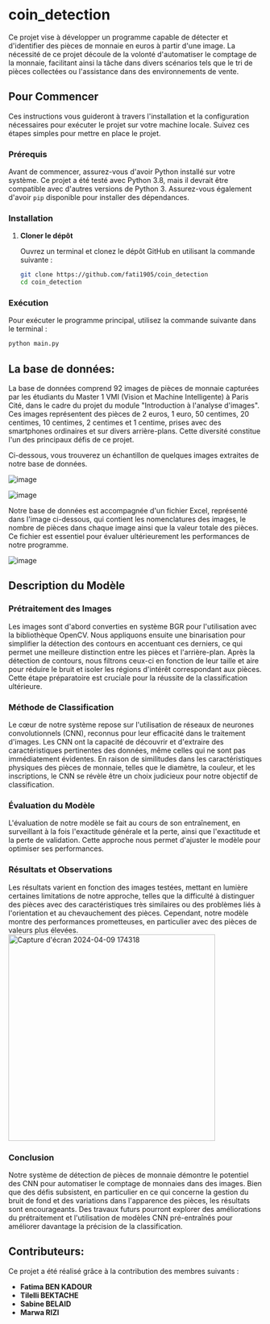 # coin_detection
<p>Ce projet vise à développer un programme capable de détecter et d'identifier des pièces de monnaie en euros à partir d'une image. La nécessité de ce projet découle de la volonté d'automatiser le comptage de la monnaie, facilitant ainsi la tâche dans divers scénarios tels que le tri de pièces collectées ou l'assistance dans des environnements de vente.</p>

## Pour Commencer

Ces instructions vous guideront à travers l'installation et la configuration nécessaires pour exécuter le projet sur votre machine locale. Suivez ces étapes simples pour mettre en place le projet.

### Prérequis

Avant de commencer, assurez-vous d'avoir Python installé sur votre système. Ce projet a été testé avec Python 3.8, mais il devrait être compatible avec d'autres versions de Python 3. Assurez-vous également d'avoir `pip` disponible pour installer des dépendances.

### Installation

1. **Cloner le dépôt**

   Ouvrez un terminal et clonez le dépôt GitHub en utilisant la commande suivante :

   ```sh
   git clone https://github.com/fati1905/coin_detection
   cd coin_detection
   ```
### Exécution

Pour exécuter le programme principal, utilisez la commande suivante dans le terminal :

```sh
python main.py
```


## La base de données:
<p>La base de données comprend 92 images de pièces de monnaie capturées par les étudiants du Master 1 VMI (Vision et Machine Intelligente) à Paris Cité, dans le cadre du projet du module "Introduction à l'analyse d'images". Ces images représentent des pièces de 2 euros, 1 euro, 50 centimes, 20 centimes, 10 centimes, 2 centimes et 1 centime, prises avec des smartphones ordinaires et sur divers arrière-plans. Cette diversité constitue l'un des principaux défis de ce projet.</p>
<p>Ci-dessous, vous trouverez un échantillon de quelques images extraites de notre base de données.</p>

![image](https://github.com/fati1905/coin_detection/assets/81489719/2ee0de51-bddd-4536-938a-2090caf84f20)

![image](https://github.com/fati1905/coin_detection/assets/81489719/a4d7d8ca-252a-48b8-a63e-29a86a0209ba)

<p>Notre base de données est accompagnée d'un fichier Excel, représenté dans l'image ci-dessous, qui contient les nomenclatures des images, le nombre de pièces dans chaque image ainsi que la valeur totale des pièces. Ce fichier est essentiel pour évaluer ultérieurement les performances de notre programme.</p>

![image](https://github.com/fati1905/coin_detection/assets/81489719/08640781-03e9-4dce-a6ee-33e630e0f713)

## Description du Modèle 

### Prétraitement des Images
Les images sont d'abord converties en système BGR pour l'utilisation avec la bibliothèque OpenCV. Nous appliquons ensuite une binarisation pour simplifier la détection des contours en accentuant ces derniers, ce qui permet une meilleure distinction entre les pièces et l'arrière-plan. Après la détection de contours, nous filtrons ceux-ci en fonction de leur taille et aire pour réduire le bruit et isoler les régions d'intérêt correspondant aux pièces. Cette étape préparatoire est cruciale pour la réussite de la classification ultérieure.

### Méthode de Classification
Le cœur de notre système repose sur l'utilisation de réseaux de neurones convolutionnels (CNN), reconnus pour leur efficacité dans le traitement d'images. Les CNN ont la capacité de découvrir et d'extraire des caractéristiques pertinentes des données, même celles qui ne sont pas immédiatement évidentes. En raison de similitudes dans les caractéristiques physiques des pièces de monnaie, telles que le diamètre, la couleur, et les inscriptions, le CNN se révèle être un choix judicieux pour notre objectif de classification.

### Évaluation du Modèle
L'évaluation de notre modèle se fait au cours de son entraînement, en surveillant à la fois l'exactitude générale et la perte, ainsi que l'exactitude et la perte de validation. Cette approche nous permet d'ajuster le modèle pour optimiser ses performances.

### Résultats et Observations
Les résultats varient en fonction des images testées, mettant en lumière certaines limitations de notre approche, telles que la difficulté à distinguer des pièces avec des caractéristiques très similaires ou des problèmes liés à l'orientation et au chevauchement des pièces. Cependant, notre modèle montre des performances prometteuses, en particulier avec des pièces de valeurs plus élevées.
<img width="410" alt="Capture d'écran 2024-04-09 174318" src="https://github.com/fati1905/coin_detection/assets/152429992/1b53c47f-7086-4829-90e9-2809e534e60d">

### Conclusion
Notre système de détection de pièces de monnaie démontre le potentiel des CNN pour automatiser le comptage de monnaies dans des images. Bien que des défis subsistent, en particulier en ce qui concerne la gestion du bruit de fond et des variations dans l'apparence des pièces, les résultats sont encourageants. Des travaux futurs pourront explorer des améliorations du prétraitement et l'utilisation de modèles CNN pré-entraînés pour améliorer davantage la précision de la classification.

## Contributeurs:
Ce projet a été réalisé grâce à la contribution des membres suivants :</p>
    <ul>
        <li><strong>Fatima BEN KADOUR</strong></li>
        <li><strong>Tilelli BEKTACHE</strong></li>
        <li><strong>Sabine BELAID</strong></li>
        <li><strong>Marwa RIZI</strong></li>
    </ul>
